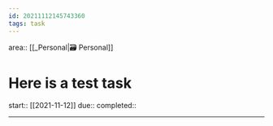 ```yaml
---
id: 20211112145743360
tags: task
---
```

area:: [[_Personal|🗃 Personal]]

# Here is a test task

start:: [[2021-11-12]]
due:: 
completed:: 

---



